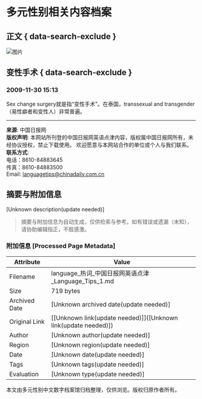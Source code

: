 # 多元性别相关内容档案

## 正文 { data-search-exclude }


![图片](http://language.chinadaily.com.cn/images/2015/p-1.jpg)

## 变性手术 { data-search-exclude }
### 2009-11-30 15:13
Sex change surgery就是指“变性手术”。在泰国，transsexual and transgender（易性癖者和变性人）非常普遍。

---

**来源**: 中国日报网  
**版权声明**: 本网站所刊登的中国日报网英语点津内容，版权属中国日报网所有，未经协议授权，禁止下载使用。 欢迎愿意与本网站合作的单位或个人与我们联系。  
**联系方式**:  
电话：8610-84883645  
传真：8610-84883500  
Email: languagetips@chinadaily.com.cn
<!-- tcd_original_link https://language.chinadaily.com.cn/news_hotwords_263.html -->


## 摘要与附加信息

<!-- tcd_abstract -->
[Unknown description(update needed)]
<!-- tcd_abstract_end -->

> 摘要与附加信息为自动生成，仅供检索与参考。如有错误或遗漏（未知），请协助编辑指正，不胜感激。

### 附加信息 [Processed Page Metadata]

| Attribute       | Value                                  |
|-----------------|----------------------------------------|
| Filename        | language_热词_中国日报网英语点津_Language_Tips_1.md                             |
| Size            | 719 bytes                           |
| Archived Date   | [Unknown archived date(update needed)]                             |
| Original Link   | [[Unknown link(update needed)]]([Unknown link(update needed)])                       |
| Author          | [Unknown author(update needed)]                               |
| Region          | [Unknown region(update needed)]                               |
| Date            | [Unknown date(update needed)]                                 |
| Tags            | [Unknown tags(update needed)]                                 |
| Evaluation            | [Unknown type(update needed)]                                 |
<!-- tcd_table_end -->

本文由多元性别中文数字档案馆归档整理，仅供浏览。版权归原作者所有。

